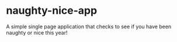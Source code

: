 # naughty-nice-app
A simple single page application that checks to see if you have been naughty or nice this year!
